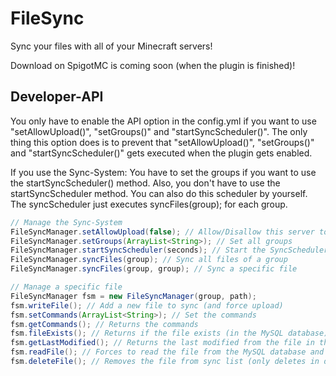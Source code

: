 # FileSync
Sync your files with all of your Minecraft servers!

Download on SpigotMC is coming soon (when the plugin is finished)!

## Developer-API
You only have to enable the API option in the config.yml if you want to use "setAllowUpload()", "setGroups()" and "startSyncScheduler()".
The only thing this option does is to prevent that "setAllowUpload()", "setGroups()" and "startSyncScheduler()" gets executed when the plugin gets enabled.

If you use the Sync-System:
You have to set the groups if you want to use the startSyncScheduler() method.
Also, you don't have to use the startSyncScheduler method. You can also do this scheduler by yourself.
The syncScheduler just executes syncFiles(group); for each group.

```java
// Manage the Sync-System
FileSyncManager.setAllowUpload(false); // Allow/Disallow this server to upload files
FileSyncManager.setGroups(ArrayList<String>); // Set all groups
FileSyncManager.startSyncScheduler(seconds); // Start the SyncScheduler (not needed)
FileSyncManager.syncFiles(group); // Sync all files of a group
FileSyncManager.syncFiles(group, group); // Sync a specific file

// Manage a specific file
FileSyncManager fsm = new FileSyncManager(group, path);
fsm.writeFile(); // Add a new file to sync (and force upload)
fsm.setCommands(ArrayList<String>); // Set the commands
fsm.getCommands(); // Returns the commands
fsm.fileExists(); // Returns if the file exists (in the MySQL database)
fsm.getLastModified(); // Returns the last modified from the file in the MySQL database
fsm.readFile(); // Forces to read the file from the MySQL database and write it to the server (Use FileSyncManager.syncFiles() if you don't want to force override)
fsm.deleteFile(); // Removes the file from sync list (only deletes in database, no files on disk will be deleted)
```
